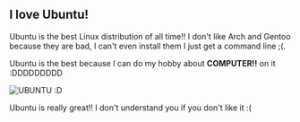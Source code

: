 ## I love Ubuntu!

Ubuntu is the best Linux distribution of all time!! I don't like Arch and Gentoo because they are bad, I can't even install them I just get a command line ;(.

Ubuntu is the best because I can do my hobby about **COMPUTER!!** on it :DDDDDDDDD

![UBUNTU :D](https://i.h3liu.ml/ynTzw.png)

Ubuntu is really great!! I don't understand you if you don't like it :(
